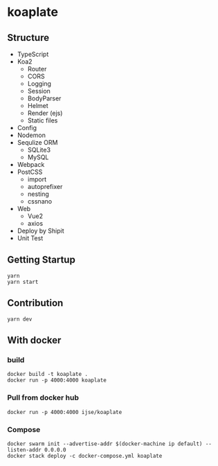 koaplate
========

## Structure
- TypeScript
- Koa2
  - Router
  - CORS
  - Logging
  - Session
  - BodyParser
  - Helmet
  - Render (ejs)
  - Static files
- Config
- Nodemon
- Sequlize ORM
  - SQLite3
  - MySQL
- Webpack
- PostCSS
  - import
  - autoprefixer
  - nesting
  - cssnano
- Web
  - Vue2
  - axios
- Deploy by Shipit
- Unit Test

## Getting Startup

```
yarn
yarn start
```

## Contribution

```
yarn dev
```

## With docker

### build
```
docker build -t koaplate .
docker run -p 4000:4000 koaplate
```

### Pull from docker hub
```
docker run -p 4000:4000 ijse/koaplate
```

### Compose

```
docker swarm init --advertise-addr $(docker-machine ip default) --listen-addr 0.0.0.0
docker stack deploy -c docker-compose.yml koaplate
```
